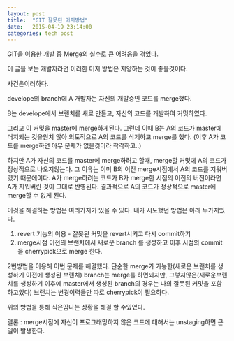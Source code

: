 ```yaml
---
layout: post
title:  "GIT 잘못된 머지방법"
date:   2015-04-19 23:14:00
categories: tech post
---
```


GIT을 이용한 개발 중 Merge의 실수로 큰 어려움을 겪었다.

이 글을 보는 개발자라면 이러한 머지 방법은 지양하는 것이 좋을것이다.

사건은이러하다.

develope의 branch에 A 개발자는 자신의 개발중인 코드를 merge했다.

B는 develope에서 브랜치를 새로 만들고, 자신의 코드를 개발하여 커밋하였다.

그리고 이 커밋을 master에 merge하게된다. 그런데 이때 B는 A의 코드가 master에 머지되는 것을원치 않아 의도적으로 A의 코드를 삭제하고 merge를 했다. (이후 A가 코드를 merge하면 아무 문제가 없을것이라 착각하고..)

하지만 A가 자신의 코드를 master에 merge하려고 할때, merge할 커밋에 A의 코드가 정상적으로 나오지않는다. 그 이유는 이미 B의 이전 merge시점에서 A의 코드를 지워버렸기 때문에이다. A가 merge하려는 코드가 B가 merge한 시점의 이전의 버전이라면 A가 지워버린 것이 그대로 반영된다.
결과적으로 A의 코드가 정상적으로 master에 merge할 수 없게 된다. 

이것을 해결하는 방법은 여러가지가 있을 수 있다. 내가 시도했던 방법은 아래 두가지있다.
1. revert 기능의 이용 - 잘못된 커밋을 revert시키고 다시 commit하기
2. merge시점 이전의 브랜치에서 새로운 branch 를 생성하고 이후 시점의 commit을 cherrypick으로 merge 한다.

2번방법을 이용해 이번 문제를 해결했다.
단순한 merge가 가능한(새로운 브랜치를 생성하기 이전에 생성된 브랜치) branch는 merge를 하면되지만, 그렇지않은(새로운브랜치를 생성하기 이후에 master에서 생성된 branch의 경우는 나의 잘못된 커밋을 포함하고있다) 브랜치는 변경이력들만 따로 cherrypick이 필요하다.

위의 방법을 통해 식은땀나는 상황을 해결 할 수있었다.

결론 : merge시점에 자신이 프로그래밍하지 않은 코드에 대해서는 unstaging하면 큰일이 발생한다.
